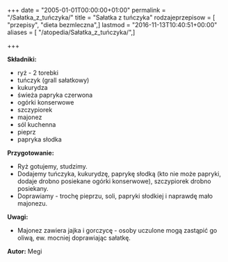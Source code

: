 +++
date = "2005-01-01T00:00:00+01:00"
permalink = "/Sałatka_z_tuńczyka/"
title = "Sałatka z tuńczyka"
rodzajeprzepisow = [ "przepisy", "dieta bezmleczna",]
lastmod = "2016-11-13T10:40:51+00:00"
aliases = [ "/atopedia/Sałatka_z_tuńczyka/",]

+++

**Składniki:**

-   ryż - 2 torebki
-   tuńczyk (grall sałatkowy)
-   kukurydza
-   świeża papryka czerwona
-   ogórki konserwowe
-   szczypiorek
-   majonez
-   sól kuchenna
-   pieprz
-   papryka słodka

**Przygotowanie:**

-   Ryż gotujemy, studzimy.
-   Dodajemy tuńczyka, kukurydzę, paprykę słodką (kto nie może papryki, dodaje drobno posiekane ogórki konserwowe), szczypiorek drobno posiekany.
-   Doprawiamy - trochę pieprzu, soli, papryki słodkiej i naprawdę mało majonezu.

**Uwagi:**

-   Majonez zawiera jajka i gorczycę - osoby uczulone mogą zastąpić go oliwą, ew. mocniej doprawiając sałatkę.

**Autor:** Megi
